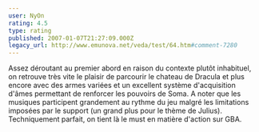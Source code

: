 ```yaml
---
user: NyOn
rating: 4.5
type: rating
published: 2007-01-07T21:27:09.000Z
legacy_url: http://www.emunova.net/veda/test/64.htm#comment-7280
---
```

Assez déroutant au premier abord en raison du contexte plutôt inhabituel, on retrouve très vite le plaisir de parcourir le chateau de Dracula et plus encore avec des armes variées et un excellent système d'acquisition d'âmes permettant de renforcer les pouvoirs de Soma.
A noter que les musiques participent grandement au rythme du jeu malgré les limitations imposées par le support (un grand plus pour le thème de Julius).
Techniquement parfait, on tient là le must en matière d'action sur GBA.